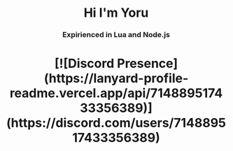 <h1 align='center'>Hi I'm Yoru</h1>
<h3 align='center'>Expirienced in Lua and Node.js</h3>


<h1 align='center'> [![Discord Presence](https://lanyard-profile-readme.vercel.app/api/714889517433356389)](https://discord.com/users/714889517433356389) </h1>
